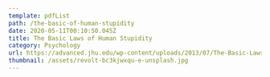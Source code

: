 ```yaml
---
template: pdfList
path: /the-basic-of-human-stupidity
date: 2020-05-11T00:10:50.045Z
title: The Basic Laws of Human Stupidity
category: Psychology
url: https://advanced.jhu.edu/wp-content/uploads/2013/07/The-Basic-Laws-of-Human-Stupidity.pdf
thumbnail: /assets/revolt-bc3kjwxqu-e-unsplash.jpg
---
```

